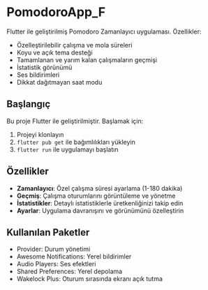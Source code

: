 # PomodoroApp_F

Flutter ile geliştirilmiş Pomodoro Zamanlayıcı uygulaması. Özellikler:

- Özelleştirilebilir çalışma ve mola süreleri
- Koyu ve açık tema desteği
- Tamamlanan ve yarım kalan çalışmaların geçmişi
- İstatistik görünümü
- Ses bildirimleri
- Dikkat dağıtmayan saat modu

## Başlangıç

Bu proje Flutter ile geliştirilmiştir. Başlamak için:

1. Projeyi klonlayın
2. `flutter pub get` ile bağımlılıkları yükleyin
3. `flutter run` ile uygulamayı başlatın

## Özellikler

- **Zamanlayıcı**: Özel çalışma süresi ayarlama (1-180 dakika)
- **Geçmiş**: Çalışma oturumlarını görüntüleme ve yönetme
- **İstatistikler**: Detaylı istatistiklerle üretkenliğinizi takip edin
- **Ayarlar**: Uygulama davranışını ve görünümünü özelleştirin

## Kullanılan Paketler

- Provider: Durum yönetimi
- Awesome Notifications: Yerel bildirimler
- Audio Players: Ses efektleri
- Shared Preferences: Yerel depolama
- Wakelock Plus: Oturum sırasında ekranı açık tutma
